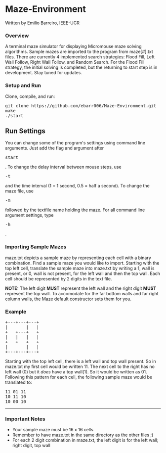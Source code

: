 # Maze-Environment
Written by Emilio Barreiro, IEEE-UCR

### Overview
A terminal maze simulator for displaying Micromouse maze solving algorithms. Sample mazes are imported to the program from maze[#].txt files.
There are currently 4 implemented search strategies: Flood Fill, Left Wall Follow, Right Wall Follow, and Random Search. For the Flood Fill strategy, the initial solving is completed, but the returning to start step is in development. Stay tuned for updates.

### Setup and Run
Clone, compile, and run:
<pre>git clone https://github.com/ebarr006/Maze-Environment.git
make
./start
</pre>

## Run Settings
You can change some of the program's settings using command line arguments. Just add the flag and argument after <pre>start</pre>. To change the delay interval between mouse steps, use <pre>-t</pre> and the time interval (1 = 1 second, 0.5 = half a second). To change the maze file, use <pre>-m</pre> followed by the textfile name holding the maze. For all command line argument settings, type <pre>-h</pre>.


### Importing Sample Mazes
maze.txt depicts a sample maze by representing each cell with a binary combination. Find a sample maze you would like to import. Starting with the top left cell, translate the sample maze into maze.txt by writing a 1, wall is present, or 0, wall is not present, for the left wall and then the top wall. Each cell should be represented by 2 digits in the text file.

**NOTE:** The left digit **MUST** represent the left wall and the right digit **MUST** represent the top wall.
To accomodate for the far bottom walls and far right column walls, the Maze default constructor sets them for you.

### Example


<pre>+---+---+---+
|       |   |
+   +---+   +
|   |   |   |
+   +   +   +
|       |   |
+---+---+---+</pre>




Starting with the top left cell, there is a left wall and top wall present. So in maze.txt my first cell would be written 11.
The next cell to the right has no left wall (0) but it *does* have a top wall(1). So it would be written as 01. Following this pattern for each cell, the following sample maze would be translated to:

<pre>11 01 11
10 11 10
10 00 10</pre>

----------------------------------------
### Important Notes

- Your sample maze must be 16 x 16 cells
- Remember to have maze.txt in the same directory as the other files ;)
- For each 2 digit combination in maze.txt, the left digit is for the left wall; right digit, top wall

